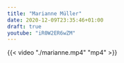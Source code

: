 ```yaml
---
title: "Marianne Müller"
date: 2020-12-09T23:35:46+01:00
draft: true
youtube: "iR0W2ER6wZM"
---
```


{{< video "./marianne.mp4" "mp4" >}}
